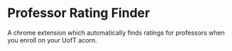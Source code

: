 # Professor Rating Finder
A chrome extension which automatically finds ratings for professors when you enroll on your UofT acorn.
